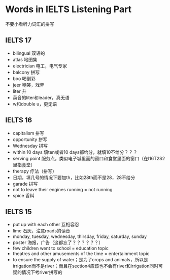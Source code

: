 # Words in IELTS Listening Part

不要小看听力词汇的拼写

## IELTS 17

* bilingual 双语的
* atlas 地图集
* electrician 电工，电气专家
* balcony 拼写
* boo 喝倒彩
* jeer 嘲笑，戏弄
* liter 升
* 英音的liter和leader，真无语
* w和double u，更无语

## IELTS 16

* capitalism 拼写
* opportunity 拼写
* Wednesday 拼写
* within 10 days 填ten或者10 days都给分，就填10不给分？？？
* serving point 服务点，类似电子城里面的窗口和食堂里面的窗口（在I16T2S2里指食堂）
* therapy 疗法（拼写）
* 日期，填几号的情况下要加th，比如28th而不是28，28不给分
* garade 拼写
* not to leave their engines running = not running
* spice 香料

## IELTS 15

* put up with each other 互相容忍
* lime 石灰，注意roads的读音
* monday, tuesday, wednesday, thirsday, friday, saturday, sunday
* poster 海报，广告（这都忘了？？？？？？）
* few children went to school = education topic
* theatres and other amusements of the time = entertainment topic
* to ensure the supply of water；是为了crops and animals，所以是irrigation而不是river；而且在section4应该也不会有river和irrigation同时可疑的情况下考river拼写的

